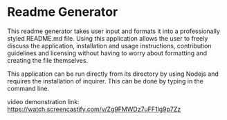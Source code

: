 # Readme Generator

This readme generator takes user input and formats it into a professionally styled README.md file. Using this application allows the user to freely discuss the application, installation and usage instructions, contribution guidelines and licensing without having to worry about formatting and creating the file themselves.

This application can be run directly from its directory by using Nodejs and requires the installation of inquirer. This can be done by typing <npm i inquirer> in the command line. 

video demonstration link: https://watch.screencastify.com/v/Zg9FMWDz7uFF1lg9p7Zz
